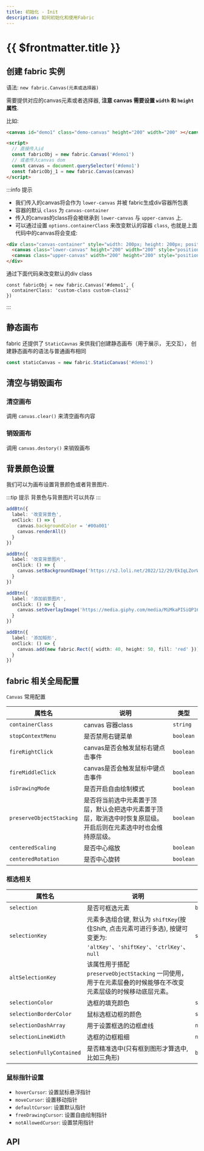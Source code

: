 ```yaml
---
title: 初始化 - Init
description: 如何初始化和使用Fabric
---
```

# {{ $frontmatter.title }}

## 创建 fabric 实例

语法: `new fabric.Canvas(元素或选择器)`

需要提供对应的canvas元素或者选择器, **注意 canvas 需要设置 `width` 和 `height` 属性**.

比如:

```html
<canvas id="demo1" class="demo-canvas" height="200" width="200" ></canvas>

<script>
  // 直接传入id
  const fabricObj = new fabric.Canvas('#demo1')
  // 或者传入canvas dom
  const canvas = document.querySelector('#demo1')
  const fabricObj_1 = new fabric.Canvas(canvas)
</script>
```

:::info 提示

+ 我们传入的canvas将会作为 `lower-canvas` 并被 fabric生成div容器所包裹
+ 容器的默认 `class` 为 `canvas-container`  
+ 传入的canvas的class将会被继承到 `lower-canvas` 与 `upper-canvas` 上.  
+ 可以通过设置 `options.containerClass` 来改变默认的容器 `class`, 也就是上面代码中的canvas将会变成:

```html
<div class="canvas-container" style="width: 200px; height: 200px; position: relative; user-select: none;">
  <canvas class="lower-canvas" height="200" width="200" style="position: absolute; width: 200px; height: 200px; left: 0px; top: 0px; touch-action: none; user-select: none;"></canvas>
  <canvas class="upper-canvas" width="200" height="200" style="position: absolute; width: 200px; height: 200px; left: 0px; top: 0px; touch-action: none; user-select: none; cursor: default;"></canvas>
</div>
```

通过下面代码来改变默认的div class

```ts{2}
const fabricObj = new fabric.Canvas('#demo1', {
  containerClass: 'custom-class custom-class2'
})
```

:::

## 静态画布

fabric 还提供了 `StaticCavnas` 来供我们创建静态画布（用于展示， 无交互），
创建静态画布的语法与普通画布相同 

```ts
const staticCanvas = new fabric.StaticCanvas('#demo1')
```

## 清空与销毁画布

### 清空画布

调用 `canvas.clear()` 来清空画布内容

### 销毁画布

调用 `canvas.destory()` 来销毁画布


## 背景颜色设置

我们可以为画布设置背景颜色或者背景图片.

:::tip 提示
背景色与背景图片可以共存
:::

<Runnable type="view">

```ts
addBtn({
  label: '改变背景色',
  onClick: () => {
    canvas.backgroundColor = '#00a001'
    canvas.renderAll()
  }
})

addBtn({
  label: '改变背景图片',
  onClick: () => {
    canvas.setBackgroundImage('https://s2.loli.net/2022/12/29/EkIqLZorWHKY4TA.webp', canvas.renderAll.bind(canvas))
  }
})

addBtn({
  label: '添加前景图片',
  onClick: () => {
    canvas.setOverlayImage('https://media.giphy.com/media/MiMkaPISiQP16xZpQT/giphy.gif', canvas.renderAll.bind(canvas))
  }
})

addBtn({
  label: '添加矩形',
  onClick: () => {
    canvas.add(new fabric.Rect({ width: 40, height: 50, fill: 'red' }))
  }
})
```

</Runnable>


## fabric 相关全局配置

`Canvas` 常用配置

| 属性名                   | 说明                                                                                                             | 类型      |
| ------------------------ | ---------------------------------------------------------------------------------------------------------------- | --------- |
| `containerClass`         | canvas 容器class                                                                                                 | `string`  |
| `stopContextMenu`        | 是否禁用右键菜单                                                                                                 | `boolean` |
| `fireRightClick`         | canvas是否会触发鼠标右键点击事件                                                                                 | `boolean` |
| `fireMiddleClick`        | canvas是否会触发鼠标中键点击事件                                                                                 | `boolean` |
| `isDrawingMode`          | 是否开启自由绘制模式                                                                                             | `boolean` |
| `preserveObjectStacking` | 是否将当前选中元素置于顶层，默认会把选中元素置于顶层，取消选中时恢复原层级。开启后则在元素选中时也会维持原层级。 | `boolean` |
| `centeredScaling`        | 是否中心缩放                                                                                                     | `boolean` |
| `centeredRotation`       | 是否中心旋转                                                                                                     | `boolean` |

### 框选相关

| 属性名                   | 说明                                                                                                             | 类型      |
| ------------------------ | ---------------------------------------------------------------------------------------------------------------- | --------- |
| `selection` | 是否可框选元素 |  `boolean` |
| `selectionKey` | 元素多选组合键, 默认为 `shiftKey`(按住Shift, 点击元素可进行多选), 按键可变更为: `'altKey'`、`'shiftKey'`、`'ctrlKey'`、`null` | `string` |
| `altSelectionKey` | 该属性用于搭配 `preserveObjectStacking` 一同使用， 用于在元素层叠的时候能够在不改变元素层级的时候移动底层元素。 | |
| `selectionColor` | 选框的填充颜色 | `string` |
| `selectionBorderColor` | 鼠标选框边框的颜色 | `string` |
| `selectionDashArray` | 用于设置框选的边框虚线 | `number[]` |
| `selectionLineWidth` | 选框的边框粗细 | `number` |
| `selectionFullyContained` | 是否精准选中(只有框到图形才算选中, 比如三角形) | `boolean` |

### 鼠标指针设置

+ `hoverCursor`: 设置鼠标悬浮指针
+ `moveCursor`: 设置移动指针
+ `defaultCursor`: 设置默认指针
+ `freeDrawingCursor`: 设置自由绘制指针
+ `notAllowedCursor`: 设置禁用指针

## API

<!--@include:../canvas/staticApi.md -->


